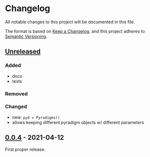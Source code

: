 # Changelog
All notable changes to this project will be documented in this file.

The format is based on [Keep a Changelog](https://keepachangelog.com/en/1.0.0/),
and this project adheres to [Semantic Versioning](https://semver.org/spec/v2.0.0.html).

## [Unreleased]

### Added
* docs
* tests

### Removed

### Changed
* new: `pyd = Pyradigms()`
* allows keeping different pyradigm objects w/ different parameters 

## [0.0.4] - 2021-04-12

First proper release.

[Unreleased]: https://github.com/fmatter/pyradigms/compare/v1.0.0...HEAD
[0.0.4]: https://github.com/fmatter/pyradigms/releases/tag/v0.0.4
